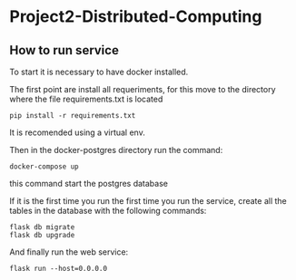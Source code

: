 # Project2-Distributed-Computing

## How to run service

To start it is necessary to have docker installed.

The first point are install all requeriments, for this move to the directory where the file requirements.txt is located

````
pip install -r requirements.txt
````
It is recomended using a virtual env.

Then in the docker-postgres directory run the command:
````
docker-compose up
````
this command start the postgres database

If it is the first time you run the first time you run the service, create all the tables in the database with the following commands:
````
flask db migrate
flask db upgrade
````

 And finally run the web service:
 ````
flask run --host=0.0.0.0
````
 

